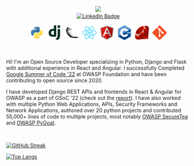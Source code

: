 <div id="header" align="center">
  <img src="https://1.bp.blogspot.com/-8g85F6YR8r0/WpcCNxJM_sI/AAAAAAAABbc/tpLh1if0MgYS3l1vqaEMwLPAaxC_nv81QCLcBGAs/s1600/GSoC%2B-%2BVertical%2BWide%2B-%2BGray%2BText%2B-%2BWhite%2BBG.png" width="350"/>


<div id="badges">
  <a href="https://www.linkedin.com/in/digvijay-bhosale-620a96191/">
    <img src="https://img.shields.io/badge/LinkedIn-blue?style=for-the-badge&logo=linkedin&logoColor=white" alt="LinkedIn Badge"/>
  </a>
</div>
  
<img src="https://komarev.com/ghpvc/?username=DigvijayBhosale1729&style=flat-square&color=blue" alt=""/>
  
<div>
  <img src="https://github.com/devicons/devicon/blob/master/icons/python/python-original.svg" title="Python" alt="Python" width="40" height="40"/>&nbsp;
  <img src="https://github.com/devicons/devicon/blob/master/icons/django/django-plain.svg" title="Django" alt="Django" width="40" height="40"/>&nbsp;
  <img src="https://github.com/devicons/devicon/blob/master/icons/flask/flask-original.svg" title="Flask" alt="Flask" width="40" height="40"/>&nbsp;
  <img src="https://github.com/devicons/devicon/blob/master/icons/react/react-original.svg" title="React" alt="React" width="40" height="40"/>&nbsp;
  <img src="https://github.com/devicons/devicon/blob/master/icons/angularjs/angularjs-original.svg" title="Angular" alt="Angular" width="40" height="40"/>&nbsp;
  <img src="https://github.com/devicons/devicon/blob/master/icons/cplusplus/cplusplus-original.svg" title="CPP" alt="CPP" width="40" height="40"/>&nbsp;
  <img src="https://github.com/devicons/devicon/blob/master/icons/ruby/ruby-original.svg" title="Ruby" alt="Ruby" width="40" height="40"/>&nbsp;
  <img src="https://github.com/devicons/devicon/blob/master/icons/git/git-original.svg" title="Git" **alt="Git" width="40" height="40"/>
</div>
<br>
  
</div>

<br>

Hi! I'm an Open Source Developer specializing in Python, Django and Flask with additional experience in React and Angular. I successfully Completed [Google Summer of Code '22](https://summerofcode.withgoogle.com/programs/2022/projects/SeyZbhc4) at OWASP Foundation and have been contributing to open source since 2020.

I have developed Django REST APIs and frontends in React & Angular for OWASP as a part of GSoC '22 (check out the [report](https://github.com/DigvijayBhosale1729/GSoC-22-OWASP-SecureTea-Final-Report/blob/main/FinalReport.md)). I have also worked with multiple Python Web Applications, APIs, Security Frameworks and Network Applications, authored over 20 python projects and contributed 55,000+ lines of code to multiple projects, most notably [OWASP SecureTea](https://github.com/OWASP/SecureTea-Project/graphs/contributors) and [OWASP PyGoat](https://github.com/adeyosemanputra/pygoat).

<br>

[![GitHub Streak](https://streak-stats.demolab.com?user=DigvijayBhosale1729&theme=tokyonight&hide_border=true)](https://git.io/streak-stats)

[![Top Langs](https://github-readme-stats.vercel.app/api/top-langs/?username=DigvijayBhosale1729&theme=tokyonight&hide_border=true)](https://github.com/anuraghazra/github-readme-stats)

<!--
[![Digvijay's github stats](https://github-readme-stats.vercel.app/api?username=DigvijayBhosale1729&show_icons=true&theme=blue-green)](https://github.com/anuraghazra/github-readme-stats)
-->

<!--
**DigvijayBhosale1729/DigvijayBhosale1729** is a ✨ _special_ ✨ repository because its `README.md` (this file) appears on your GitHub profile.

Here are some ideas to get you started:

- 🔭 I’m currently working on ...
- 🌱 I’m currently learning ...
- 👯 I’m looking to collaborate on ...
- 🤔 I’m looking for help with ...
- 💬 Ask me about ...
- 📫 How to reach me: ...
- 😄 Pronouns: ...
- ⚡ Fun fact: ...
-->
